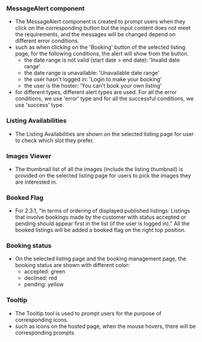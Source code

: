 ### MessageAlert component
* The MessageAlert component is created to prompt users when they click on the corresponding button but the input content does not meet the requirements, and the messages will be changed depend on different error conditions.
* such as when clicking on the 'Booking' button of the selected listing page, for the following conditions, the alert will show from the button. 
    - the date range is not valid (start date > end date): 'Invalid date range'
    - the date range is unavailable: 'Unavailable date range'
    - the user hasn't logged in: 'Login to make your booking'
    - the user is the hoster: 'You can\'t book your own listing'
* for different types, different alert types are used. For all the error conditions, we use 'error' type and for all the successful conditions, we use 'success' type.

### Listing Availabilities
* The Listing Availabilities are shown on the selected listing page for user to check which slot they prefer.

### Images Viewer
* The thumbnail list of all the images (include the listing thumbnail) is provided on the selected listing page for users to pick the images they are interested in.

### Booked Flag
* For 2.3.1, "In terms of ordering of displayed published listings: Listings that involve bookings made by the customer with status accepted or pending should appear first in the list (if the user is logged in)." All the booked listings will be added a booked flag on the right top position.

### Booking status
* On the selected listing page and the booking management page, the booking status are shown with different color:
    - accepted: green
    - declined: red
    - pending: yellow

### Tooltip
* The Tooltip tool is used to prompt users for the purpose of corresponding icons.
* such as icons on the hosted page, when the mouse hovers, there will be corresponding prompts.